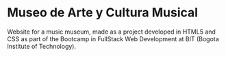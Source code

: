 # Museo de Arte y Cultura Musical

Website for a music museum, made as a project developed in HTML5 and CSS as part of the Bootcamp in FullStack Web Development at BIT (Bogota Institute of Technology).




